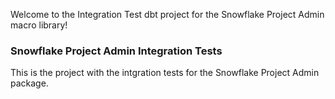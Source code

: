 Welcome to the Integration Test dbt project 
for the Snowflake Project Admin macro library!

### Snowflake Project Admin Integration Tests
This is the project with the intgration tests for the Snowflake Project Admin package.


